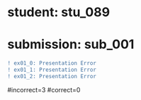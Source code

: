 # student: stu_089
# submission: sub_001

```diff
! ex01_0: Presentation Error
! ex01_1: Presentation Error
! ex01_2: Presentation Error
```
#incorrect=3
#correct=0
